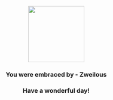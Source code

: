 <p align="center">
    <img src="https://raw.githubusercontent.com/PokeAPI/sprites/master/sprites/pokemon/634.png" width="150" height="150">
</p>
<h3 align="center">You were embraced by - <b>Zweilous</b></h3>
<h3 align="center">Have a wonderful day!</h3>
